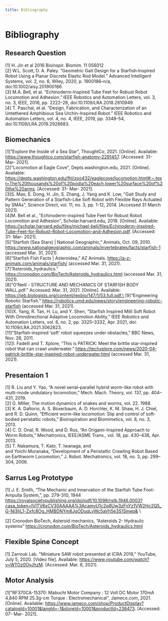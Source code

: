 ```yaml
---
title: Bibliography
---
```


# Bibliography

## Research Question
[1] H. Jin et al 2016 Bioinspir. Biomim. 11 056012\
[2] W.L. Scott, D. A. Paley. “Geometric Gait Design for a Starfish‐Inspired Robot Using a Planar Discrete Elastic Rod Model.” Advanced Intelligent Systems, vol. 2, no. 6, Wiley, 2020, p. 1900186–n/a, doi:10.1002/aisy.201900186.
\
[3] M.A. Bell, et al. “Echinoderm-Inspired Tube Feet for Robust Robot Locomotion and Adhesion.” IEEE Robotics and Automation Letters, vol. 3, no. 3, IEEE, 2018, pp. 2222–28, doi:10.1109/LRA.2018.2810949
\
[4] T. Paschal, et al. “Design, Fabrication, and Characterization of an Untethered Amphibious Sea Urchin-Inspired Robot.” IEEE Robotics and Automation Letters, vol. 4, no. 4, IEEE, 2019, pp. 3348–54, doi:10.1109/LRA.2019.2926683.

## Biomechanics
[1]"Explore the Inside of a Sea Star", ThoughtCo, 2021. [Online]. Available: https://www.thoughtco.com/starfish-anatomy-2291457. [Accessed: 31- Mar- 2021].\
[2]"Locomotion at Eagle Cove", Depts.washington.edu, 2021. [Online]. Available: https://depts.washington.edu/fhl/zoo432/eaglecove/locomotion.html#:~:text=The%20thousands%20of%20podia%20each,lower%20surface%20of%20the%20arms. [Accessed: 31- Mar- 2021].\
[3]S. Mao, E. Dong, H. Jin, S. Zhang, J. Yang and K. Low, "Gait Study and Pattern Generation of a Starfish-Like Soft Robot with Flexible Rays Actuated by SMAs", Science Direct, vol. 11, no. 3, pp. 1-12, 2014. [Accessed 31 March 2021].\
[4]M. Bell et al., "Echinoderm-inspired Tube Feet for Robust Robot Locomotion and Adhesion", Scholar.harvard.edu, 2018. [Online]. Available: https://scholar.harvard.edu/files/michael-bell/files/Echinoderm-inspired-Tube-Feet-for-Robust-Robot-Locomotion-and-Adhesion.pdf. [Accessed: 31- Mar- 2021].\
[5]“Starfish (Sea Stars) | National Geographic,” Animals, Oct. 09, 2010. https://www.nationalgeographic.com/animals/invertebrates/facts/starfish-1 (accessed Mar. 31, 2021).\
[6]“Starfish Fish Facts | Asteroidea,” AZ Animals. https://a-z-animals.com/animals/starfish/ (accessed Mar. 31, 2021).\
[7]“Asteroids_hydraulics.” https://cronodon.com/BioTech/Asteroids_hydraulics.html (accessed Mar. 31, 2021).\
[8]“O’Neill - STRUCTURE AND MECHANICS OF STARFISH BODY WALL.pdf.” Accessed: Mar. 31, 2021. [Online]. Available: https://jeb.biologists.org/content/jexbio/147/1/53.full.pdf.\
[9]“Engineering Robotic Starfish.” https://robotics.umd.edu/news/story/engineering-robotic-starfish (accessed Mar. 31, 2021).\
[10]X. Yang, R. Tan, H. Lu, and Y. Shen, “Starfish Inspired Milli Soft Robot With Omnidirectional Adaptive Locomotion Ability,” IEEE Robotics and Automation Letters, vol. 6, no. 2, pp. 3325–3332, Apr. 2021, doi: 10.1109/LRA.2021.3062823.\
[11]“Starfish-inspired ‘soft’ robot squeezes under obstacles,” BBC News, Nov. 28, 2011.\
[12]I. Fadelli and T. Xplore, “This is PATRICK: Meet the brittle star-inspired robot that can crawl underwater.” https://techxplore.com/news/2020-04-patrick-brittle-star-inspired-robot-underwater.html (accessed Mar. 31, 2021).


## Presentaion 1
[1] R. Liu and Y. Yao, “A novel serial–parallel hybrid worm-like robot with multi-mode undulatory locomotion,” Mech. Mach. Theory, vol. 137, pp. 404–431, 2019.\
[2] G. Miller, The motion dynamics of snakes and worms, vol. 22. 1988.\
[3] K. A. Daltorio, A. S. Boxerbaum, A. D. Horchler, K. M. Shaw, H. J. Chiel, and R. D. Quinn, “Efficient worm-like locomotion: Slip and control of soft-bodied peristaltic robots,” Bioinspiration and Biomimetics, vol. 8, no. 3, 2013.\
[4] C. D. Onal, R. Wood, and D. Rus, “An Origami-Inspired Approach to Worm Robots,” Mechatronics, IEEE/ASME Trans., vol. 18, pp. 430–438, Apr. 2013.\
[5] T. Nakamura, T. Kato, T. Iwanaga, and <br>and Yoichi Muranaka, “Development of a Peristaltic Crawling Robot Based on Earthworm Locomotion,” J. Robot. Mechatronics, vol. 18, no. 3, pp. 299–304, 2006.

## Sarrus Leg Prototype
[1] J. E. Smith, “The Mechanic and Innervation of the Starfish Tube Foot-Ampulla System,”, pp. 279-310, 1944
https://royalsocietypublishing.org/doi/pdf/10.1098/rstb.1946.0003?casa_token=IVlTV6xCV30AAAAA%3AcamyU1c2q8Uw3zFnYz1VW2Hc2Q5_G-Ni3hL1-Zxfc8Og_HMBDNYm8JgODuqLyWc5aVh5e3S1Smep& \

[2] Cronodon BioTech, Asteroid mechanics, “Asteroids 2- Hydraulic systems”
https://cronodon.com/BioTech/Asteroids_hydraulics.html

## Flexible Spine Concept
[1] Zarrouk Lab. "Miniature SAW robot presented at ICRA 2019," YouTube, July 5, 2020. [Video file]. Available: https://www.youtube.com/watch?v=WTOz0OyJhzM. [Accessed: Mar. 6, 2021].

## Motor Analysis
[1]"RF370CA-15370: Mabuchi Motor Company : 12 Volt DC Motor 170mA 4,840 RPM 25.3g-cm Torque : Electromechanical", Jameco.com, 2021. [Online]. Available: https://www.jameco.com/shop/ProductDisplay?catalogId=10001&langId=-1&storeId=10001&productId=238473. [Accessed: 07- Mar- 2021].
